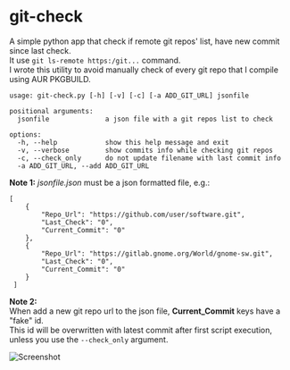 # git-check

A simple python app that check if remote git repos' list, have new commit since last check.<br />
It use `git ls-remote https:/git...` command.<br />
I wrote this utility to avoid manually check of every git repo that I compile using AUR PKGBUILD.<br />

```
usage: git-check.py [-h] [-v] [-c] [-a ADD_GIT_URL] jsonfile

positional arguments:
  jsonfile              a json file with a git repos list to check

options:
  -h, --help            show this help message and exit
  -v, --verbose         show commits info while checking git repos
  -c, --check_only      do not update filename with last commit info
  -a ADD_GIT_URL, --add ADD_GIT_URL

```

**Note 1:**
_*jsonfile.json*_ must be a json formatted file, e.g.: 

```
[
    {
        "Repo_Url": "https://github.com/user/software.git",
        "Last_Check": "0",
        "Current_Commit": "0"
    },
    {
        "Repo_Url": "https://gitlab.gnome.org/World/gnome-sw.git",
        "Last_Check": "0",
        "Current_Commit": "0"
    }
 ]
```

**Note 2:**<br />
When add a new git repo url to the json file, __Current_Commit__ keys have a "fake" id.<br />
This id will be overwritten with latest commit after first script execution, unless you use the `--check_only` argument.

![Screenshot](https://raw.github.com/dasnoopy/git-check/main/screenshot.png)
